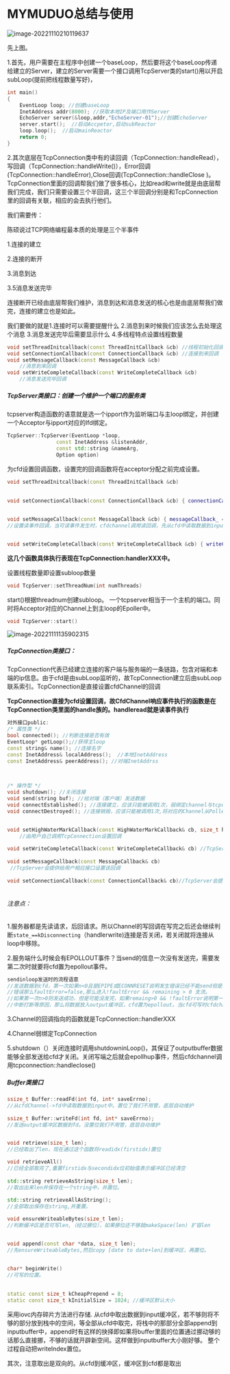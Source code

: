 # MYMUDUO总结与使用

![image-20221110210119637](assets/image-20221110210119637-1668085280200-1.png)

先上图。

1.首先，用户需要在主程序中创建一个baseLoop，然后要将这个baseLoop传递给建立的Server，建立的Server需要一个接口调用TcpServer类的start()用以开启subLoop(提前把线程数量写好)，

```cpp
int main()
{
    EventLoop loop; //创建baseLoop
    InetAddress addr(8000); //获取本地IP及端口用作Server
    EchoServer server(&loop,addr,"EchoServer-01");//创建EchoServer
    server.start();  //启动Accpetor,启动subReactor
    loop.loop();  //启动mainReactor
    return 0;
}
```







2.其次底层在TcpConnection类中有的读回调（TcpConnection::handleRead），写回调（TcpConnection::handleWrite()），Error回调(TcpConnection::handleError),Close回调(TcpConnection::handleClose )。 TcpConnection里面的回调帮我们做了很多核心，比如read和write就是由底层帮我们完成，我们只需要设置三个半回调，这三个半回调分别是和TcpConnection里的回调有关联，相应的会去执行他们。

我们需要传：

陈硕说过TCP网络编程最本质的处理是三个半事件

1.连接的建立

2.连接的断开

3.消息到达

3.5消息发送完毕



连接断开已经由底层帮我们维护，消息到达和消息发送的核心也是由底层帮我们做完，连接的建立也是如此。

我们要做的就是1.连接时可以需要提醒什么  2.消息到来时候我们应该怎么去处理这个消息  3.消息发送完毕后需要显示什么 4.多线程特点设置线程数量

```cpp
void setThreadInitcallback(const ThreadInitCallback &cb) //线程初始化回调
void setConnectionCallback(const ConnectionCallback &cb) //连接到来回调 
void setMessageCallback(const MessageCallback &cb)
    //消息到来回调
void setWriteCompleteCallback(const WriteCompleteCallback &cb)
    //消息发送完毕回调
```









##### TcpServer类接口：创建一个维护一个端口的服务类





tcpserver构造函数的语意就是选一个ipport作为监听端口与主loop绑定，并创建一个Acceptor与ipport对应的lfd绑定。

```cpp
TcpServer::TcpServer(EventLoop *loop,
                const InetAddress &listenAddr,
                const std::string &nameArg,
                Option option)
```



为cfd设置回调函数，设置完的回调函数将在acceptor分配之前完成设置。

```cpp
void setThreadInitcallback(const ThreadInitCallback &cb) 
    
    
void setConnectionCallback(const ConnectionCallback &cb) { connectionCallback_ = cb; }


void setMessageCallback(const MessageCallback &cb) { messageCallback_ = cb; } 
//设置读事件回调，当可读事件发生时，cfdchannel调用读回调，先从cfd中读取数据到input，若读写成功即if(n>0)则执行这个messagecallback回调。


void setWriteCompleteCallback(const WriteCompleteCallback &cb) { writeCompleteCallback_ = cb; }
```

**这几个函数具体执行表现在TcpConnection:handlerXXX中。**



设置线程数量即设置subloop数量

```cpp
void TcpServer::setThreadNum(int numThreads)
```



start()根据threadnum创建subloop。 一个tcpserver相当于一个主机的端口。同时将Acceptor对应的Channel上到主loop的Epoller中。

```cpp
void TcpServer::start()
```





![image-20221111135902315](assets/image-20221111135902315.png)









##### TcpConnection类接口：

TcpConnection代表已经建立连接的客户端与服务端的一条链路，包含对端和本端的ip信息。由于cfd是由subLoop监听的，故TcpConnection建立后由subLoop联系索引。TcpConnection是直接设置cfdChannel的回调



**TcpConnection直接为cfd设置回调，故CfdChannel响应事件执行的函数是在TcpConnection类里面的handle族的。handleread就是读事件执行**

```cpp
对外接口public:
/* 属性类 */
bool connected(); //判断连接是否有效
EventLoop* getLoop();//获得主loop
const string& name(); //连接名字
const InetAddress& localAddress();  //本地InetAddress
const InetAddress& peerAddress(); //对端InetAddrss

    

/* 操作型 */
void shutdown(); //关闭连接
void send(string buf); //给对端（客户端）发送数据
void connectEstablished(); //连接建立，应该只能被调用1次，弱绑定channel与tcpconncection，启动感知epollin，将channel加到Poller中
void connectDestroyed(); //连接销毁，应该只能被调用1次,将对应的Channel从Poller中删掉,并销毁连接


void setHighWaterMarkCallback(const HighWaterMarkCallback& cb, size_t highWaterMark)
    //由用户自己调用TcpConnection设置回调
    
void setWriteCompleteCallback(const WriteCompleteCallback& cb) //TcpServer会提供给用户相应接口设置该回调
    
void setMessageCallback(const MessageCallback& cb)
 //TcpServer会提供给用户相应接口设置该回调
    
void setConnectionCallback(const ConnectionCallback& cb)//TcpServer会提供给用户相应接口设置该回调
    
```

###### 注意点：

1.服务器都是先读请求，后回请求。所以Channel的写回调在写完之后还会继续判断`state_==kDisconnecting`（handlerwrite)连接是否关闭，若关闭就将连接从loop中移除。

2.服务端什么时候会有EPOLLOUT事件？当send的信息一次没有发送完，需要发第二次时就要将cfd置为epollout事件。

```cpp
sendinloop发送时的流程语意
//发送数据到cfd，第一次如果n<0且是EPIPE或ECONNRESET说明发生错误已经不能send但是如果不是这两个
//错误那么faultError=false,那么进入!faultError && remaining > 0 支流。
//如果第一次n>0则发送成功，但是可能没发完，如果remaing>0 && !faultError说明第一次没发送完或第一次被
//中断打断等原因，那么将数据放入output缓冲区，cfd置为epollout。当cfd可写时cfdchannel自动调用handlewrite将缓冲区数据发送到cfd ,发送完后将channel关闭感知epollout事件
```



3.Channel的回调指向的函数就是TcpConnection::handlerXXX

4.Channel弱绑定TcpConnection

5.shutdown（）关闭连接时调用shutdowninLoop()，其保证了outputbuffer数据能够全部发送给cfd才关闭。关闭写端之后就会epollhup事件，然后cfdchannel调用tcpconnection::handleclose()





##### Buffer类接口

```cpp
ssize_t Buffer::readFd(int fd, int* saveErrno);
//从cfdChannel->fd中读取数据到input中。置位了我们不用管，底层自动维护
    
ssize_t Buffer::writeFd(int fd, int* saveErrno);
//发送output缓冲区数据到fd。没置位我们不用管，底层自动维护


void retrieve(size_t len);
//已经取出了len，现在通过这个函数将readidx(firstidx)置位

void retrieveAll()
//已经全部取完了,重置firstidx与secondidx位初始值表示缓冲区已经清空
    
std::string retrieveAsString(size_t len);
//取出出来len并保存在一个string中，并置位。
    
std::string retrieveAllAsString();
//全部取出保存在string,并重置。

void ensureWriteableBytes(size_t len);
//判断缓冲区是否可写len,（经过挪位），如果挪位还不够就makeSpace(len) 扩容len


void append(const char *data, size_t len);
//先ensureWriteableBytes,然后copy [date to date+len]到缓冲区，再置位。


char* beginWrite()
//可写的位置。
    
    
static const size_t kCheapPrepend = 8;
static const size_t kInitialSize = 1024; //缓冲区默认大小
```

采用iovc内存碎片方法进行存储.   从cfd中取出数据到input缓冲区，若不够则将不够的部分放到栈中的空间，等全部从cfd中取完，将栈中的那部分全部append到inputbuffer中，append时有这样的抉择即如果将buffer里面的位置通过挪动够的话那么直接挪，不够的话就开辟新空间。这样做到inputbuffer大小刚好够。 整个过程自动把writeIndex置位。



其次，注意取出是双向的。从cfd到缓冲区，缓冲区到cfd都是取出



